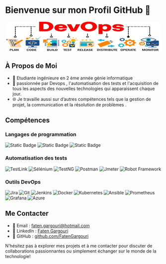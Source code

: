 # Bienvenue sur mon Profil GitHub 👋
![DevOps](https://raw.githubusercontent.com/FatenGargouri/FatenGargouri/main/devopss.png)

## À Propos de Moi
- 🔬 Etudiante ingénieure en 2 ème année génie informatique 
- 🚀 passionnée par Devops , l'automatisation des tests et l'acquisition de tous les aspects des nouvelles technologies qui apparaissent chaque jour.
- 🌐  Je travaille aussi sur d’autres compétences tels que la gestion de projet, la communication et la résolution de problèmes .

## Compétences
### Langages de programmation
<img alt="Static Badge" src="https://img.shields.io/badge/JavaScript">
<img alt="Static Badge" src="https://img.shields.io/badge/Python">
<img alt="Static Badge" src="https://img.shields.io/badge/Java">


### Automatisation des tests
![TestLink](https://.../testlink-logo.png) ![Sélénium](https://.../selenium-logo.png) ![TestNG](https://.../testng-logo.png) ![Postman](https://.../postman-logo.png) ![Jmeter](https://.../jmeter-logo.png) ![Robot Framework](https://.../robot-framework-logo.png)

### Outils DevOps
![Jira](https://.../jira-logo.png) ![Git](https://.../git-logo.png) ![Jenkins](https://.../jenkins-logo.png) ![Docker](https://.../docker-logo.png) ![Kubernetes](https://.../kubernetes-logo.png) ![Ansible](https://.../ansible-logo.png) ![Prometheus](https://.../prometheus-logo.png) ![Grafana](https://.../grafana-logo.png) ![Azure](https://.../azure-logo.png)

## Me Contacter

- 📧 Email : [faten.gargouri@hotmail.com](mailto:faten.gargouri@hotmail.com)
- 🔗 LinkedIn : [Faten Gargouri](https://www.linkedin.com/in/faten-gargouri/)
- 💼 GitHub : [github.com/FatenGargouri](https://github.com/FatenGargouri)

N'hésitez pas à explorer mes projets et à me contacter pour discuter de collaborations passionnantes ou simplement échanger sur le monde de la technologie!
